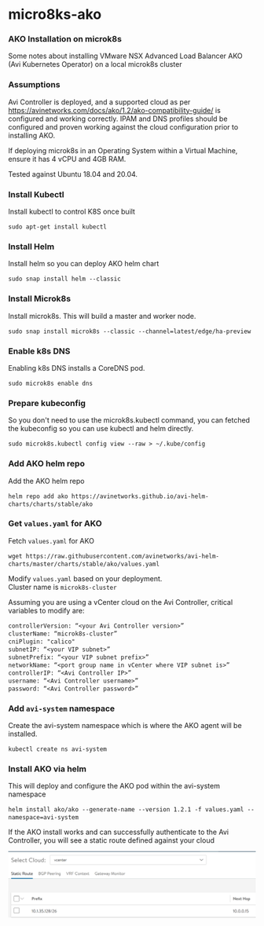 # micro8ks-ako

### AKO Installation on microk8s
Some notes about installing VMware NSX Advanced Load Balancer AKO (Avi Kubernetes Operator) on a local microk8s cluster  

### Assumptions
Avi Controller is deployed, and a supported cloud as per https://avinetworks.com/docs/ako/1.2/ako-compatibility-guide/ is configured and working correctly.
IPAM and DNS profiles should be configured and proven working against the cloud configuration prior to installing AKO.

If deploying microk8s in an Operating System within a Virtual Machine, ensure it has 4 vCPU and 4GB RAM.

Tested against Ubuntu 18.04 and 20.04.

### Install Kubectl
Install kubectl to control K8S once built
```
sudo apt-get install kubectl
```

### Install Helm
Install helm so you can deploy AKO helm chart
```
sudo snap install helm --classic
```

### Install Microk8s
Install microk8s. This will build a master and worker node.
```
sudo snap install microk8s --classic --channel=latest/edge/ha-preview
```

### Enable k8s DNS
Enabling k8s DNS installs a CoreDNS pod.
```
sudo microk8s enable dns
```

### Prepare kubeconfig
So you don't need to use the microk8s.kubectl command, you can fetched the kubeconfig so you can use kubectl and helm directly.
```
sudo microk8s.kubectl config view --raw > ~/.kube/config
```

### Add AKO helm repo
Add the AKO helm repo
```
helm repo add ako https://avinetworks.github.io/avi-helm-charts/charts/stable/ako
```

### Get `values.yaml` for AKO
Fetch `values.yaml` for AKO  
```
wget https://raw.githubusercontent.com/avinetworks/avi-helm-charts/master/charts/stable/ako/values.yaml
```

Modify `values.yaml` based on your deployment.  
Cluster name is `microk8s-cluster`

Assuming you are using a vCenter cloud on the Avi Controller, critical variables to modify are:
```
controllerVersion: “<your Avi Controller version>”
clusterName: “microk8s-cluster”
cniPlugin: "calico"
subnetIP: “<your VIP subnet>”
subnetPrefix: “<your VIP subnet prefix>”
networkName: “<port group name in vCenter where VIP subnet is>”
controllerIP: “<Avi Controller IP>”
username: “<Avi Controller username>”
password: “<Avi Controller password>”
```

### Add `avi-system` namespace
Create the avi-system namespace which is where the AKO agent will be installed.  
```
kubectl create ns avi-system
```

### Install AKO via helm
This will deploy and configure the AKO pod within the avi-system namespace
```
helm install ako/ako --generate-name --version 1.2.1 -f values.yaml --namespace=avi-system
```

If the AKO install works and can successfully authenticate to the Avi Controller, you will see a static route defined against your cloud

![route-screenshot](route-screenshot.png)

